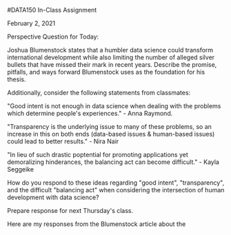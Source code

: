 #DATA150 In-Class Assignment

February 2, 2021

Perspective Question for Today:

Joshua Blumenstock states that a humbler data science could transform international development while also limiting the number of alleged silver bullets that have missed their mark in recent years. Describe the promise, pitfalls, and ways forward Blumenstock uses as the foundation for his thesis.

Additionally, consider the following statements from classmates:

"Good intent is not enough in data science when dealing with the problems which determine people's experiences." - Anna Raymond.

"Transparency is the underlying issue to many of these problems, so an increase in this on both ends (data-based issues & human-based issues) could lead to better results." - Nira Nair

"In lieu of such drastic poptential for promoting applications yet demoralizing hinderances, the balancing act can become difficult." - Kayla Seggeike

How do you respond to these ideas regarding "good intent", "transparency", and the difficult "balancing act" when considering the intersection of human development with data science?

Prepare response for next Thursday's class.

Here are my responses from the Blumenstock article about the
